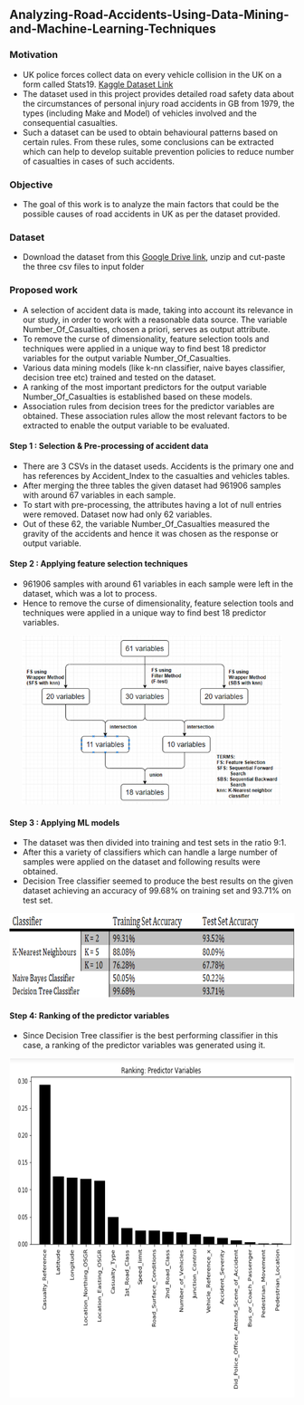 ## Analyzing-Road-Accidents-Using-Data-Mining-and-Machine-Learning-Techniques


### Motivation
- UK police forces collect data on every vehicle collision in the UK on a form called Stats19. [Kaggle Dataset Link](https://www.kaggle.com/silicon99/dft-accident-data)
- The dataset used in this project provides detailed road safety data about the circumstances of personal injury road accidents in GB from 1979, the types (including Make and Model) of vehicles involved and the consequential casualties.
- Such a dataset can be used to obtain behavioural patterns based on certain rules. From these rules, some conclusions can be extracted which can help to develop suitable prevention policies to reduce number of casualties in cases of such accidents.


### Objective
- The goal of this work is to analyze the main factors that could be the possible causes of road accidents in UK as per the dataset provided.

### Dataset
- Download the dataset from this [Google Drive link](https://drive.google.com/file/d/1TSbV13ftvywhoH7H9GfzDqIsAL-jQDsE/view?usp=sharing), unzip and cut-paste the three csv files to input folder

### Proposed work
- A selection of accident data is made, taking into account its relevance in our study, in order to work with a reasonable data source. The variable Number_Of_Casualties, chosen a priori, serves as output attribute.
- To remove the curse of dimensionality, feature selection tools and techniques were applied in a unique way to find best 18 predictor variables for the output variable Number_Of_Casualties.
- Various data mining models (like k-nn classifier, naive bayes classifier, decision tree etc) trained and tested on the dataset.
- A ranking of the most important predictors for the output variable Number_Of_Casualties is established based on these models.
- Association rules from decision trees for the predictor variables are obtained. These association rules allow the most relevant factors to be extracted to enable the output variable to be evaluated.


#### Step 1 : Selection & Pre-processing of accident data 
- There are 3 CSVs in the dataset useds. Accidents is the primary one and has references by Accident_Index to the casualties and vehicles tables. 
- After merging the three tables the given dataset had 961906 samples with around 67 variables in each sample.
- To start with pre-processing, the attributes having a lot of null entries were removed.  Dataset now had only 62 variables.
- Out of these 62, the variable Number_Of_Casualties measured the gravity of the accidents and hence it was chosen as the response or output variable.

#### Step 2 : Applying feature selection techniques
- 961906 samples with around 61 variables in each sample were left in the dataset, which was a lot to process.
- Hence to remove the curse of dimensionality, feature selection tools and techniques were applied in a unique way to find best 18 predictor variables.<br/>
<p align="center">
  <img width="460" height="300" src="https://github.com/grvmishra788/Analyzing-Road-Accidents-Using-Data-Mining-and-Machine-Learning-Techniques/blob/master/images/feature_selection.png">
</p>

#### Step 3 : Applying ML models
- The dataset was then divided into training and test sets in the ratio 9:1.
- After this a variety of classifiers which can handle a large number of samples were applied on the dataset and following results were obtained.
- Decision Tree classifier seemed to produce the best results on the given dataset achieving an accuracy of 99.68% on training set and 93.71% on test set.
<p align="center">
  <img width="750" height="150" src="https://github.com/grvmishra788/Analyzing-Road-Accidents-Using-Data-Mining-and-Machine-Learning-Techniques/blob/master/images/table_accuracy.PNG">
</p>
 
 #### Step 4: Ranking of the predictor variables 
- Since Decision Tree classifier is the best performing classifier in this case, a ranking of the predictor variables was generated using it.
<p align="center">
  <img width="750" height="600" src="https://github.com/grvmishra788/Analyzing-Road-Accidents-Using-Data-Mining-and-Machine-Learning-Techniques/blob/master/images/features_ranking.png">
</p>
